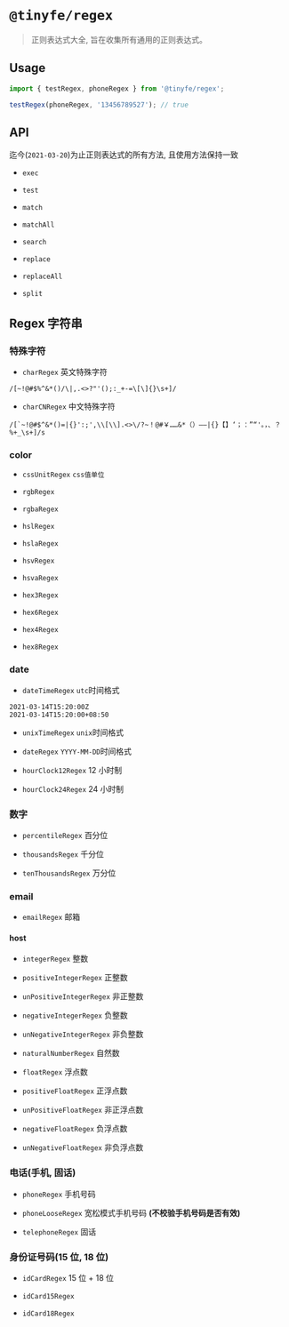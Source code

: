 # `@tinyfe/regex`

> 正则表达式大全, 旨在收集所有通用的正则表达式。

## Usage

```js
import { testRegex, phoneRegex } from '@tinyfe/regex';

testRegex(phoneRegex, '13456789527'); // true
```

## API

迄今(`2021-03-20`)为止正则表达式的所有方法, 且使用方法保持一致

- `exec`

- `test`

- `match`

- `matchAll`

- `search`

- `replace`

- `replaceAll`

- `split`

## Regex 字符串

### 特殊字符

- `charRegex` 英文特殊字符

```
/[~!@#$%^&*()/\|,.<>?"'();:_+-=\[\]{}\s+]/
```

- `charCNRegex` 中文特殊字符

```
/[`~!@#$^&*()=|{}':;',\\[\\].<>\/?~！@#￥……&*（）——|{}【】‘；：”“'。，、？%+_\s+]/s
```

### color

- `cssUnitRegex` `css值单位`

- `rgbRegex`

- `rgbaRegex`

- `hslRegex`

- `hslaRegex`

- `hsvRegex`

- `hsvaRegex`

- `hex3Regex`

- `hex6Regex`

- `hex4Regex`

- `hex8Regex`

### date

- `dateTimeRegex` `utc`时间格式

```
2021-03-14T15:20:00Z
2021-03-14T15:20:00+08:50
```

- `unixTimeRegex` `unix`时间格式

- `dateRegex` `YYYY-MM-DD`时间格式

- `hourClock12Regex` 12 小时制

- `hourClock24Regex` 24 小时制

### 数字

- `percentileRegex` 百分位

- `thousandsRegex` 千分位

- `tenThousandsRegex` 万分位

### email

- `emailRegex` 邮箱

#### host

- `integerRegex` 整数

- `positiveIntegerRegex` 正整数

- `unPositiveIntegerRegex` 非正整数

- `negativeIntegerRegex` 负整数

- `unNegativeIntegerRegex` 非负整数

- `naturalNumberRegex` 自然数

- `floatRegex` 浮点数

- `positiveFloatRegex` 正浮点数

- `unPositiveFloatRegex` 非正浮点数

- `negativeFloatRegex` 负浮点数

- `unNegativeFloatRegex` 非负浮点数

### 电话(手机, 固话)

- `phoneRegex` 手机号码

- `phoneLooseRegex` 宽松模式手机号码 **(不校验手机号码是否有效)**

- `telephoneRegex` 固话

### 身份证号码(15 位, 18 位)

- `idCardRegex` 15 位 + 18 位

- `idCard15Regex`

- `idCard18Regex`
